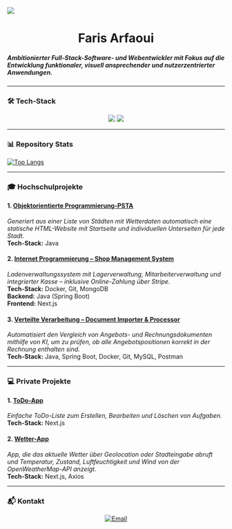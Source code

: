 <img src="https://sdmntprnortheu.oaiusercontent.com/files/00000000-6968-61f4-bde3-da1829fb2b83/raw?se=2025-08-14T07%3A40%3A12Z&sp=r&sv=2024-08-04&sr=b&scid=22f620fd-e346-5559-b511-a623db471e61&skoid=0a4a0f0c-99ac-4752-9d87-cfac036fa93f&sktid=a48cca56-e6da-484e-a814-9c849652bcb3&skt=2025-08-14T05%3A19%3A54Z&ske=2025-08-15T05%3A19%3A54Z&sks=b&skv=2024-08-04&sig=WCQ63X2phX9%2B0Zbhrop3%2BLC3hBmH9mdI3DbUpv031%2B4%3D" />
<h1 align="center">Faris Arfaoui</h1>

##### Ambitionierter Full-Stack-Software- und Webentwickler mit Fokus auf die Entwicklung funktionaler, visuell ansprechender und nutzerzentrierter Anwendungen.

---

### 🛠 Tech-Stack

<p align="center">
  <img src="https://skillicons.dev/icons?i=java,spring,ts,nodejs,react,nextjs,mongodb,docker,git" />
  <img src="https://skillicons.dev/icons?i=html,css,sass,tailwind,js,redux,postman" />
</p>

---

### 📊 Repository Stats

[![Top Langs](https://github-readme-stats.vercel.app/api/top-langs/?username=farisarf&theme=radical)](https://github.com/farisarf/github-readme-stats)

---

### 🎓 Hochschulprojekte

#### 1. [Objektorientierte Programmierung-PSTA](https://github.com/farisarf/oop-psta)
*Generiert aus einer Liste von Städten mit Wetterdaten automatisch eine statische HTML-Website mit Startseite und individuellen Unterseiten für jede Stadt.*  
**Tech-Stack:** Java

#### 2. [Internet Programmierung – Shop Management System](https://github.com/farisarf/ip-sose25)
*Ladenverwaltungssystem mit Lagerverwaltung, Mitarbeiterverwaltung und integrierter Kasse – inklusive Online-Zahlung über Stripe.*  
**Tech-Stack:** Docker, Git, MongoDB  
**Backend:** Java (Spring Boot)  
**Frontend:** Next.js

#### 3. [Verteilte Verarbeitung – Document Importer & Processor](https://github.com/farisarf/vv-inf-sose25)
*Automatisiert den Vergleich von Angebots- und Rechnungsdokumenten mithilfe von KI, um zu prüfen, ob alle Angebotspositionen korrekt in der Rechnung enthalten sind.*  
**Tech-Stack:** Java, Spring Boot, Docker, Git, MySQL, Postman

---

### 💻 Private Projekte

#### 1. [ToDo-App](https://github.com/farisarf/todo_app)
*Einfache ToDo-Liste zum Erstellen, Bearbeiten und Löschen von Aufgaben.*  
**Tech-Stack:** Next.js

#### 2. [Wetter-App](https://github.com/farisarf/weather_app)
*App, die das aktuelle Wetter über Geolocation oder Stadteingabe abruft und Temperatur, Zustand, Luftfeuchtigkeit und Wind von der OpenWeatherMap-API anzeigt.*  
**Tech-Stack:** Next.js, Axios

---

### 📬 Kontakt

<p align="center">
  <a href="mailto:faris.arfaoui2002@gmail.com">
    <img src="https://img.shields.io/badge/Email-faris.arfaoui2002%40gmail.com-blue?style=for-the-badge&logo=gmail" alt="Email">
  </a>
</p>
